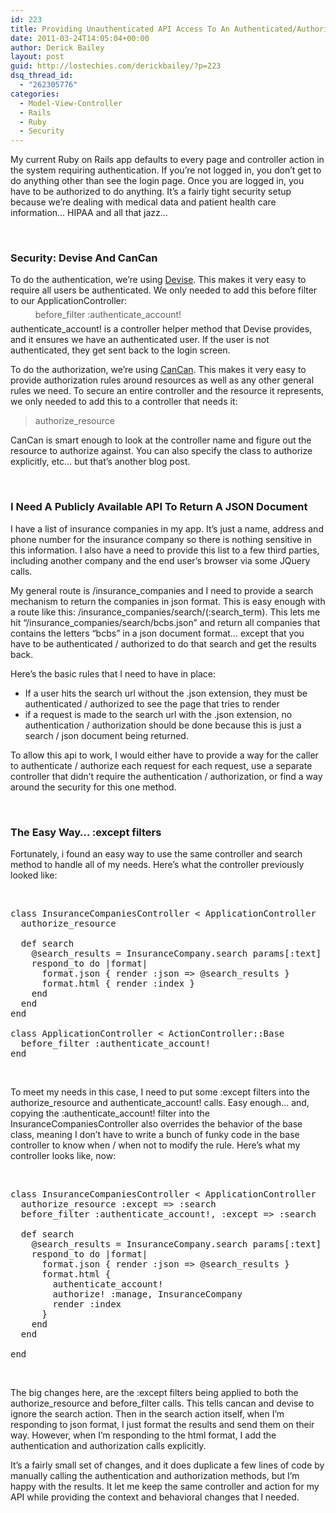```yaml
---
id: 223
title: Providing Unauthenticated API Access To An Authenticated/Authorized Controller In Rails 3, With Devise And CanCan
date: 2011-03-24T14:05:04+00:00
author: Derick Bailey
layout: post
guid: http://lostechies.com/derickbailey/?p=223
dsq_thread_id:
  - "262305776"
categories:
  - Model-View-Controller
  - Rails
  - Ruby
  - Security
---
```

My current Ruby on Rails app defaults to every page and controller action in the system requiring authentication. If you&#8217;re not logged in, you don&#8217;t get to do anything other than see the login page. Once you are logged in, you have to be authorized to do anything. It&#8217;s a fairly tight security setup because we&#8217;re dealing with medical data and patient health care information&#8230; HIPAA and all that jazz&#8230;

 

### Security: Devise And CanCan

To do the authentication, we&#8217;re using [Devise](https://github.com/plataformatec/devise). This makes it very easy to require all users be authenticated. We only needed to add this before filter to our ApplicationController:

> <span style="line-height: 0px">﻿before_filter :authenticate_account!</span>

authenticate_account! is a controller helper method that Devise provides, and it ensures we have an authenticated user. If the user is not authenticated, they get sent back to the login screen.

To do the authorization, we&#8217;re using [CanCan](https://github.com/ryanb/cancan). This makes it very easy to provide authorization rules around resources as well as any other general rules we need. To secure an entire controller and the resource it represents, we only needed to add this to a controller that needs it:

> authorize_resource

CanCan is smart enough to look at the controller name and figure out the resource to authorize against. You can also specify the class to authorize explicitly, etc&#8230; but that&#8217;s another blog post.

 

### I Need A Publicly Available API To Return A JSON Document

I have a list of insurance companies in my app. It&#8217;s just a name, address and phone number for the insurance company so there is nothing sensitive in this information. I also have a need to provide this list to a few third parties, including another company and the end user&#8217;s browser via some JQuery calls.

My general route is /insurance\_companies and I need to provide a search mechanism to return the companies in json format. This is easy enough with a route like this: /insurance\_companies/search/(:search\_term). This lets me hit &#8220;/insurance\_companies/search/bcbs.json&#8221; and return all companies that contains the letters &#8220;bcbs&#8221; in a json document format&#8230; except that you have to be authenticated / authorized to do that search and get the results back.

Here&#8217;s the basic rules that I need to have in place:

  * If a user hits the search url without the .json extension, they must be authenticated / authorized to see the page that tries to render
  * if a request is made to the search url with the .json extension, no authentication / authorization should be done because this is just a search / json document being returned.

To allow this api to work, I would either have to provide a way for the caller to authenticate / authorize each request for each request, use a separate controller that didn&#8217;t require the authentication / authorization, or find a way around the security for this one method.

 

### The Easy Way&#8230; :except filters

Fortunately, i found an easy way to use the same controller and search method to handle all of my needs. Here&#8217;s what the controller previously looked like:

 

<pre>class InsuranceCompaniesController &lt; ApplicationController
  authorize_resource

  def search
    @search_results = InsuranceCompany.search params[:text]
    respond_to do |format|
      format.json { render :json =&gt; @search_results }
      format.html { render :index }
    end
  end
end

class ApplicationController &lt; ActionController::Base
  before_filter :authenticate_account!
end</pre>

 

To meet my needs in this case, I need to put some :except filters into the authorize\_resource and authenticate\_account! calls. Easy enough&#8230; and, copying the :authenticate_account! filter into the InsuranceCompaniesController also overrides the behavior of the base class, meaning I don&#8217;t have to write a bunch of funky code in the base controller to know when / when not to modify the rule. Here&#8217;s what my controller looks like, now:

 

<pre>class InsuranceCompaniesController &lt; ApplicationController
  authorize_resource :except =&gt; :search
  before_filter :authenticate_account!, :except =&gt; :search

  def search
    @search_results = InsuranceCompany.search params[:text]
    respond_to do |format|
      format.json { render :json =&gt; @search_results }
      format.html {
        authenticate_account!
        authorize! :manage, InsuranceCompany
        render :index
      }
    end
  end<br />
end</pre>

 

The big changes here, are the :except filters being applied to both the authorize\_resource and before\_filter calls. This tells cancan and devise to ignore the search action. Then in the search action itself, when I&#8217;m responding to json format, I just format the results and send them on their way. However, when I&#8217;m responding to the html format, I add the authentication and authorization calls explicitly.

It&#8217;s a fairly small set of changes, and it does duplicate a few lines of code by manually calling the authentication and authorization methods, but I&#8217;m happy with the results. It let me keep the same controller and action for my API while providing the context and behavioral changes that I needed.